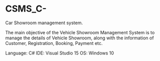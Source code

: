 # CSMS_C-
Car Showroom management system.


The main objective of the Vehicle Showroom Management
System is to manage the details of Vehicle Showroom, along with
the information of Customer, Registration, Booking, Payment
etc. 


Language: C#
IDE: Visual Studio 15
OS: Windows 10
